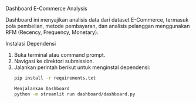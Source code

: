 Dashboard E-Commerce Analysis

Dashboard ini menyajikan analisis data dari dataset E-Commerce, termasuk pola pembelian, metode pembayaran, dan analisis pelanggan menggunakan RFM (Recency, Frequency, Monetary).

Instalasi Dependensi
1. Buka terminal atau command prompt.
2. Navigasi ke direktori submission.
3. Jalankan perintah berikut untuk menginstal dependensi:
   ```bash
   pip install -r requirements.txt

   Menjalankan Dashboard
   python -m streamlit run dashboard/dashboard.py

